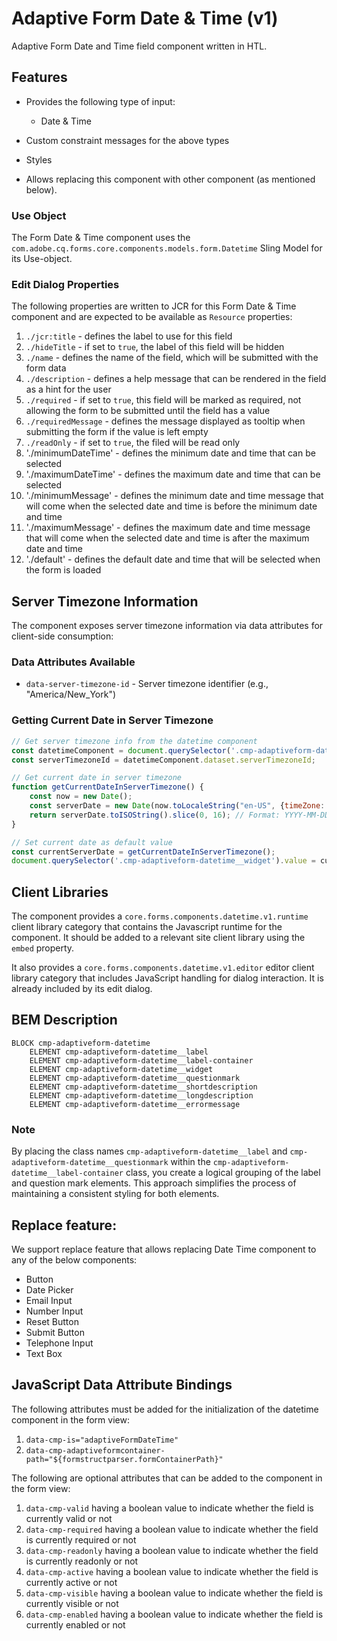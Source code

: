 <!--
Copyright 2025 Adobe
Licensed under the Apache License, Version 2.0 (the "License");
you may not use this file except in compliance with the License.
You may obtain a copy of the License at
    http://www.apache.org/licenses/LICENSE-2.0
Unless required by applicable law or agreed to in writing, software
distributed under the License is distributed on an "AS IS" BASIS,
WITHOUT WARRANTIES OR CONDITIONS OF ANY KIND, either express or implied.
See the License for the specific language governing permissions and
limitations under the License.
-->
Adaptive Form Date & Time (v1)
====
Adaptive Form Date and Time field component written in HTL.

## Features

* Provides the following type of input:
    * Date & Time

* Custom constraint messages for the above types
* Styles
* Allows replacing this component with other component (as mentioned below).

### Use Object
The Form Date & Time component uses the `com.adobe.cq.forms.core.components.models.form.Datetime` Sling Model for its Use-object.

### Edit Dialog Properties
The following properties are written to JCR for this Form Date & Time component and are expected to be available as `Resource` properties:

1. `./jcr:title` - defines the label to use for this field
2. `./hideTitle` - if set to `true`, the label of this field will be hidden
3. `./name` - defines the name of the field, which will be submitted with the form data
4. `./description` - defines a help message that can be rendered in the field as a hint for the user
5. `./required` - if set to `true`, this field will be marked as required, not allowing the form to be submitted until the field has a value
6. `./requiredMessage` - defines the message displayed as tooltip when submitting the form if the value is left empty
7. `./readOnly` - if set to `true`, the filed will be read only
8. './minimumDateTime' - defines the minimum date and time that can be selected
9. './maximumDateTime' - defines the maximum date and time that can be selected
10. './minimumMessage' - defines the minimum date and time message that will come when the selected date and time is before the minimum date and time
11. './maximumMessage' - defines the maximum date and time message that will come when the selected date and time is after the maximum date and time
12. './default' - defines the default date and time that will be selected when the form is loaded

## Server Timezone Information

The component exposes server timezone information via data attributes for client-side consumption:

### Data Attributes Available
- `data-server-timezone-id` - Server timezone identifier (e.g., "America/New_York")

### Getting Current Date in Server Timezone

```javascript
// Get server timezone info from the datetime component
const datetimeComponent = document.querySelector('.cmp-adaptiveform-datetime');
const serverTimezoneId = datetimeComponent.dataset.serverTimezoneId;

// Get current date in server timezone
function getCurrentDateInServerTimezone() {
    const now = new Date();
    const serverDate = new Date(now.toLocaleString("en-US", {timeZone: serverTimezoneId}));
    return serverDate.toISOString().slice(0, 16); // Format: YYYY-MM-DDTHH:mm
}

// Set current date as default value
const currentServerDate = getCurrentDateInServerTimezone();
document.querySelector('.cmp-adaptiveform-datetime__widget').value = currentServerDate;
```

## Client Libraries
The component provides a `core.forms.components.datetime.v1.runtime` client library category that contains the Javascript runtime for the component.
It should be added to a relevant site client library using the `embed` property.

It also provides a `core.forms.components.datetime.v1.editor` editor client library category that includes
JavaScript handling for dialog interaction. It is already included by its edit dialog.

## BEM Description
```
BLOCK cmp-adaptiveform-datetime
    ELEMENT cmp-adaptiveform-datetime__label
    ELEMENT cmp-adaptiveform-datetime__label-container
    ELEMENT cmp-adaptiveform-datetime__widget
    ELEMENT cmp-adaptiveform-datetime__questionmark
    ELEMENT cmp-adaptiveform-datetime__shortdescription
    ELEMENT cmp-adaptiveform-datetime__longdescription
    ELEMENT cmp-adaptiveform-datetime__errormessage
```

### Note
By placing the class names `cmp-adaptiveform-datetime__label` and `cmp-adaptiveform-datetime__questionmark` within the `cmp-adaptiveform-datetime__label-container` class, you create a logical grouping of the label and question mark elements. This approach simplifies the process of maintaining a consistent styling for both elements.

## Replace feature:
We support replace feature that allows replacing Date Time component to any of the below components:

* Button
* Date Picker
* Email Input
* Number Input
* Reset Button
* Submit Button
* Telephone Input
* Text Box

## JavaScript Data Attribute Bindings

The following attributes must be added for the initialization of the datetime component in the form view:
1. `data-cmp-is="adaptiveFormDateTime"`
2. `data-cmp-adaptiveformcontainer-path="${formstructparser.formContainerPath}"`


The following are optional attributes that can be added to the component in the form view:
1. `data-cmp-valid` having a boolean value to indicate whether the field is currently valid or not
2. `data-cmp-required` having a boolean value to indicate whether the field is currently required or not
3. `data-cmp-readonly` having a boolean value to indicate whether the field is currently readonly or not
4. `data-cmp-active` having a boolean value to indicate whether the field is currently active or not
5. `data-cmp-visible` having a boolean value to indicate whether the field is currently visible or not
6. `data-cmp-enabled` having a boolean value to indicate whether the field is currently enabled or not
